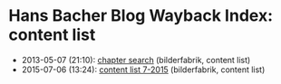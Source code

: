 # Hans Bacher Blog Wayback Index: content list

* 2013-05-07 (21:10): [chapter search](https://web.archive.org/web/https://one1more2time3.wordpress.com/2013/05/07/chapter-search/) (bilderfabrik, content list)
* 2015-07-06 (13:24): [content list 7-2015](https://web.archive.org/web/https://one1more2time3.wordpress.com/2015/07/06/content-list-7-2015/) (bilderfabrik, content list)